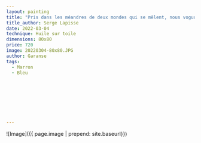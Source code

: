 ```yaml
---
layout: painting
title: "Pris dans les méandres de deux mondes qui se mêlent, nous voguons vers demain, un monde transformé, au nouveau visage."  
title_author: Serge Lapisse                     
date: 2022-03-04
technique: Huile sur toile 
dimensions: 80x80
price: 720
image: 20220304-80x80.JPG
author: Garanse
tags:
  - Marron
  - Bleu
  
  
  
  
  
  
  
  
---
```

![Image]({{ page.image | prepend: site.baseurl}})


